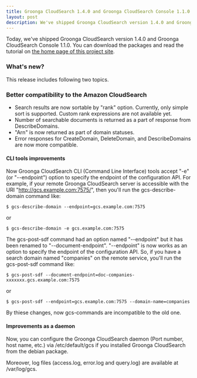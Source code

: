 ```yaml
---
title: Groonga CloudSearch 1.4.0 and Groonga CloudSearch Console 1.1.0 is out!
layout: post
description: We've shipped Groonga CloudSearch version 1.4.0 and Groonga CloudSearch Console 1.1.0. New features come with the release!
---
```


Today, we've shipped Groonga CloudSearch version 1.4.0 and Groonga CloudSearch Console 1.1.0.
You can download the packages and read the tutorial on [the home page of this project site](/).

### What's new?

This release includes following two topics.

### Better compatibility to the Amazon CloudSearch

 * Search results are now sortable by "rank" option. Currently, only simple sort is supported. Custom rank expressions are not available yet.
 * Number of searchable documents is returned as a part of response from DescribeDomains.
 * "Arn" is now returned as part of domain statuses.
 * Error responses for CreateDomain, DeleteDomain, and DescribeDomains are now more compatible.

#### CLI tools improvements

Now Groonga CloudSearch CLI (Command Line Interface) tools accept "-e" (or "--endpoint") option to specify the endpoint of the configuration API. For example, if your remote Groonga CloudSearch server is accessible with the URI "http://gcs.example.com:7575/", then you'll run the gcs-describe-domain command like:

    $ gcs-describe-domain --endpoint=gcs.example.com:7575

or

    $ gcs-describe-domain -e gcs.example.com:7575

The gcs-post-sdf command had an option named "--endpoint" but it has been renamed to "--document-endpoint". "--endpoint" is now works as an option to specify the endpoint of the configuration API. So, if you have a search domain named "companies" on the remote service, you'll run the gcs-post-sdf command like:

    $ gcs-post-sdf --document-endpoint=doc-companies-xxxxxxx.gcs.example.com:7575

or

    $ gcs-post-sdf --endpoint=gcs.example.com:7575 --domain-name=companies

By thiese changes, now gcs-commands are incompatible to the old one.

#### Improvements as a daemon

Now, you can configure the Groonga CloudSearch daemon (Port number, host name, etc.) via /etc/default/gcs if you installed Groonga CloudSearch from the debian package.

Moreover, log files (access.log, error.log and query.log) are available at /var/log/gcs.


